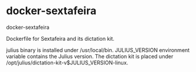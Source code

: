# docker-sextafeira
docker-sextafeira

Dockerfile for Sextafeira and its dictation kit.

julius binary is installed under /usr/local/bin.
JULIUS_VERSION environment variable contains the Julius version.
The dictation kit is placed under /opt/julius/dictation-kit-v$JULIUS_VERSION-linux.
